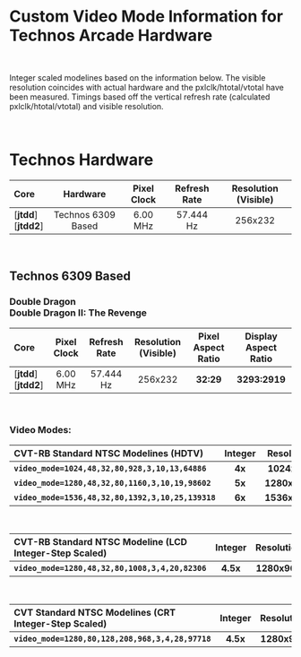 
# Custom Video Mode Information for Technos Arcade Hardware

<br>

Integer scaled modelines based on the information below. The visible resolution coincides with actual hardware and the pxlclk/htotal/vtotal have been measured. Timings based off the vertical refresh rate (calculated pxlclk/htotal/vtotal) and visible resolution.

<br>

# Technos Hardware

| Core | Hardware | Pixel Clock | Refresh Rate | Resolution (Visible) |
|:--|:--:|:--:|:--:|:--:|
[**jtdd**]<br>[**jtdd2**] | Technos 6309 Based | 6.00 MHz | 57.444 Hz | 256x232 |

<br>

## Technos 6309 Based

### Double Dragon<br>Double Dragon II: The Revenge

| Core | Pixel Clock | Refresh Rate | Resolution (Visible) | Pixel Aspect Ratio | Display Aspect Ratio |
|:--|:--:|:--:|:--:|:--:|:--:|
[**jtdd**]<br>[**jtdd2**] | 6.00 MHz | 57.444 Hz | 256x232 | **32:29** | **3293:2919** |

<br>

### Video Modes:

| CVT-RB Standard NTSC Modelines (HDTV) | Integer | Resolution | Horizontal |
|:--|:--:|:--:|:--:|
**`video_mode=1024,48,32,80,928,3,10,13,64886`**    | **4x** | **1024x928**  | **4x** |
**`video_mode=1280,48,32,80,1160,3,10,19,98602`**   | **5x** | **1280x1160** | **5x** |
**`video_mode=1536,48,32,80,1392,3,10,25,139318`**  | **6x** | **1536x1392** | **6x** |

<br>

| CVT-RB Standard NTSC Modeline (LCD Integer-Step Scaled) | Integer | Resolution | Horizontal | vscale_mode |
|:--|:--:|:--:|:--:|:--:|
**`video_mode=1280,48,32,80,1008,3,4,20,82306`** | **4.5x** | **1280x968** | **5x** | **3** |

<br>

| CVT Standard NTSC Modelines (CRT Integer-Step Scaled) | Integer | Resolution| Horizontal | vscale_mode | vga_scaler |
|:--|:--:|:--:|:--:|:--:|:--:|
**`video_mode=1280,80,128,208,968,3,4,28,97718`** | **4.5x** | **1280x968** | **5x** | **3** | **1** |

<br>
